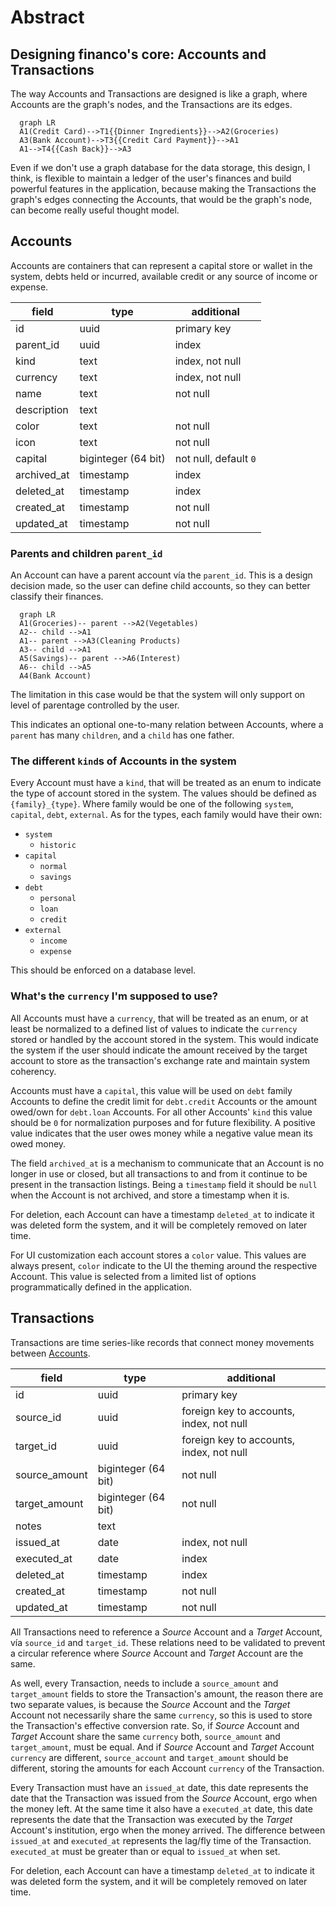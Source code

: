 # Abstract

## Designing financo's core: Accounts and Transactions

The way Accounts and Transactions are designed is like a graph, where Accounts are the graph's
nodes, and the Transactions are its edges.

```mermaid
  graph LR
  A1(Credit Card)-->T1{{Dinner Ingredients}}-->A2(Groceries)
  A3(Bank Account)-->T3{{Credit Card Payment}}-->A1
  A1-->T4{{Cash Back}}-->A3
```

Even if we don't use a graph database for the data storage, this design, I think, is flexible to
maintain a ledger of the user's finances and build powerful features in the application,
because making the Transactions the graph's edges connecting the Accounts, that would be the graph's
node, can become really useful thought model.

## Accounts

Accounts are containers that can represent a capital store or wallet in the system, debts held
or incurred, available credit or any source of income or expense.

| field       | type                | additional            |
|-------------|---------------------|-----------------------|
| id          | uuid                | primary key           |
| parent_id   | uuid                | index                 |
| kind        | text                | index, not null       |
| currency    | text                | index, not null       |
| name        | text                | not null              |
| description | text                |                       |
| color       | text                | not null              |
| icon        | text                | not null              |
| capital     | biginteger (64 bit) | not null, default `0` |
| archived_at | timestamp           | index                 |
| deleted_at  | timestamp           | index                 |
| created_at  | timestamp           | not null              |
| updated_at  | timestamp           | not null              |

### Parents and children `parent_id`

An Account can have a parent account vía the `parent_id`. This is a design decision made, so the
user can define child accounts, so they can better classify their finances.

```mermaid
  graph LR
  A1(Groceries)-- parent -->A2(Vegetables)
  A2-- child -->A1
  A1-- parent -->A3(Cleaning Products)
  A3-- child -->A1
  A5(Savings)-- parent -->A6(Interest)
  A6-- child -->A5
  A4(Bank Account)
```

The limitation in this case would be that the system will only support on level of parentage
controlled by the user.

This indicates an optional one-to-many relation between Accounts, where a `parent` has many
`children`, and a `child` has one father.

### The different `kind`s of Accounts in the system

Every Account must have a `kind`, that will be treated as an enum to indicate the type of account
stored in the system. The values should be defined as `{family}_{type}`. Where family would be
one of the following `system`, `capital`, `debt`, `external`.
As for the types, each family would have their own:

- `system`
  - `historic`
- `capital`
  - `normal`
  - `savings`
- `debt`
  - `personal`
  - `loan`
  - `credit`
- `external`
  - `income`
  - `expense`

This should be enforced on a database level.

### What's the `currency` I'm supposed to use?

All Accounts must have a `currency`, that will be treated as an enum, or at least be normalized
to a defined list of values to indicate the `currency` stored or handled by the account stored
in the system. This would indicate the system if the user should indicate the amount received by the
target account to store as the transaction's exchange rate and maintain system coherency.

Accounts must have a `capital`, this value will be used on `debt` family Accounts to define the
credit limit for `debt.credit` Accounts or the amount owed/own for `debt.loan` Accounts. For all
other Accounts' `kind` this value should be `0` for normalization purposes and for future
flexibility. A positive value indicates that the user owes money while a negative value mean its
owed money.

The field `archived_at` is a mechanism to communicate that an Account is no longer in use or closed,
but all transactions to and from it continue to be present in the transaction listings. Being a
`timestamp` field it should be `null` when the Account is not archived, and store a timestamp when
it is.

For deletion, each Account can have a timestamp `deleted_at` to indicate it was deleted form the
system, and it will be completely removed on later time.

For UI customization each account stores a `color` value. This values are always present,
`color` indicate to the UI the theming around the respective Account. This value is selected from
a limited list of options programmatically defined in the application.

## Transactions

Transactions are time series-like records that connect money movements between
[Accounts](#accounts).

| field         | type                | additional                               |
|---------------|---------------------|------------------------------------------|
| id            | uuid                | primary key                              |
| source_id     | uuid                | foreign key to accounts, index, not null |
| target_id     | uuid                | foreign key to accounts, index, not null |
| source_amount | biginteger (64 bit) | not null                                 |
| target_amount | biginteger (64 bit) | not null                                 |
| notes         | text                |                                          |
| issued_at     | date                | index, not null                          |
| executed_at   | date                | index                                    |
| deleted_at    | timestamp           | index                                    |
| created_at    | timestamp           | not null                                 |
| updated_at    | timestamp           | not null                                 |

All Transactions need to reference a *Source* Account and a *Target* Account, vía `source_id`
and `target_id`. These relations need to be validated to prevent a circular reference where
*Source* Account and *Target* Account are the same.

As well, every Transaction, needs to include a `source_amount` and `target_amount` fields to store
the Transaction's amount, the reason there are two separate values, is because the *Source*
Account and the *Target* Account not necessarily share the same `currency`, so this is used to
store the Transaction's effective conversion rate. So, if *Source* Account and *Target* Account
share the same `currency` both, `source_amount` and `target_amount`, must be equal. And if
*Source* Account and *Target* Account `currency` are different, `source_account` and
`target_amount` should be different, storing the amounts for each Account `currency` of the
Transaction.

Every Transaction must have an `issued_at` date, this date represents the date that the
Transaction was issued from the *Source* Account, ergo when the money left. At the same time it also
have a `executed_at` date, this date represents the date that the Transaction was executed by
the *Target* Account's institution, ergo when the money arrived. The difference between
`issued_at` and `executed_at` represents the lag/fly time of the Transaction. `executed_at` must
be greater than or equal to `issued_at` when set.

For deletion, each Account can have a timestamp `deleted_at` to indicate it was deleted form the
system, and it will be completely removed on later time.
